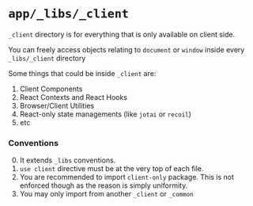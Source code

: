 # `app/_libs/_client`

`_client` directory is for everything that is only available on client side.

You can freely access objects relating to `document` or `window` inside every `_libs/_client` directory

Some things that could be inside `_client` are:

1. Client Components
2. React Contexts and React Hooks
3. Browser/Client Utilities
4. React-only state managements (like `jotai` or `recoil`)
5. etc

### Conventions

0. It extends `_libs` conventions.
1. `use client` directive must be at the very top of each file.
2. You are recommended to import `client-only` package. This is not enforced though as the reason is simply uniformity.
3. You may only import from another `_client` or `_common`
